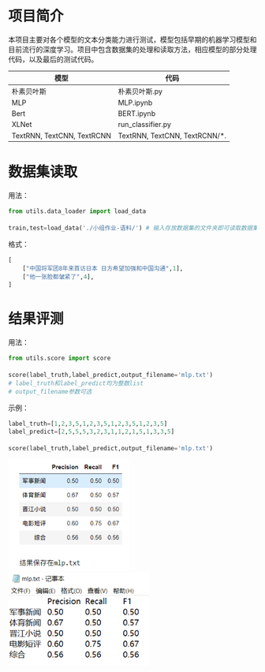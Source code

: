 # 项目简介
本项目主要对各个模型的文本分类能力进行测试，模型包括早期的机器学习模型和目前流行的深度学习。项目中包含数据集的处理和读取方法，相应模型的部分处理代码，以及最后的测试代码。

| 模型                       | 代码                          |
| -------------------------- | ----------------------------- |
| 朴素贝叶斯                 | 朴素贝叶斯.py                 |
| MLP                        | MLP.ipynb                     |
| Bert                       | BERT.ipynb                    |
| XLNet                      | run_classifier.py             |
| TextRNN, TextCNN, TextRCNN | TextRNN, TextCNN, TextRCNN/*. |

# 数据集读取

用法：

```python
from utils.data_loader import load_data

train,test=load_data('./小组作业-语料/') # 输入存放数据集的文件夹即可读取数据集，数据集已经过shuffle
```

格式：

```python
[
    ["中国将军团8年来首访日本 日方希望加强和中国沟通",1],
    ["他一张脸都皱紧了",4],
]
```

# 结果评测

用法：

```python
from utils.score import score

score(label_truth,label_predict,output_filename='mlp.txt')
# label_truth和label_predict均为整数list
# output_filename参数可选
```

示例：

```python
label_truth=[1,2,3,5,1,2,3,5,1,2,3,5,1,2,3,5]
label_predict=[2,5,5,5,3,2,3,1,1,2,1,5,1,3,3,5]

score(label_truth,label_predict,output_filename='mlp.txt')
```

<img src="imgs/README/image-20210611162540873.png" alt="image-20210611162540873" style="zoom:80%;" />

<img src="imgs/README/image-20210611162613403.png" alt="image-20210611162613403" style="zoom:80%;" />

